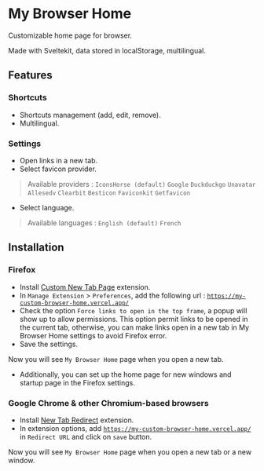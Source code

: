 # My Browser Home

Customizable home page for browser.

Made with Sveltekit, data stored in localStorage, multilingual.

## Features

### Shortcuts

- Shortcuts management (add, edit, remove).
- Multilingual.

### Settings
- Open links in a new tab.
- Select favicon provider.
> Available providers :
`IconsHorse (default)`
`Google`
`Duckduckgo`
`Unavatar`
`Allesedv`
`Clearbit`
`Besticon`
`Faviconkit`
`Getfavicon`
- Select language.
> Available languages :
`English (default)` `French`


## Installation

### Firefox

- Install [Custom New Tab Page](https://addons.mozilla.org/en-US/firefox/addon/custom-new-tab-page/) extension.
- In `Manage Extension` > `Preferences`, add the following url : [`https://my-custom-browser-home.vercel.app/`](https://my-custom-browser-home.vercel.app/)
- Check the option `Force links to open in the top frame`, a popup will show up to allow permissions. This option permit links to be opened in the current tab, otherwise, you can make links open in a new tab in My Browser Home settings to avoid Firefox error.
- Save the settings.

Now you will see `My Browser Home` page when you open a new tab.

- Additionally, you can set up the home page for new windows and startup page in the Firefox settings.

### Google Chrome & other Chromium-based browsers

- Install [New Tab Redirect](https://chrome.google.com/webstore/detail/new-tab-redirect/icpgjfneehieebagbmdbhnlpiopdcmna) extension.
- In extension options, add [`https://my-custom-browser-home.vercel.app/`](https://my-custom-browser-home.vercel.app/) in `Redirect URL` and click on `save` button.

Now you will see `My Browser Home` page when you open a new tab or a new window.